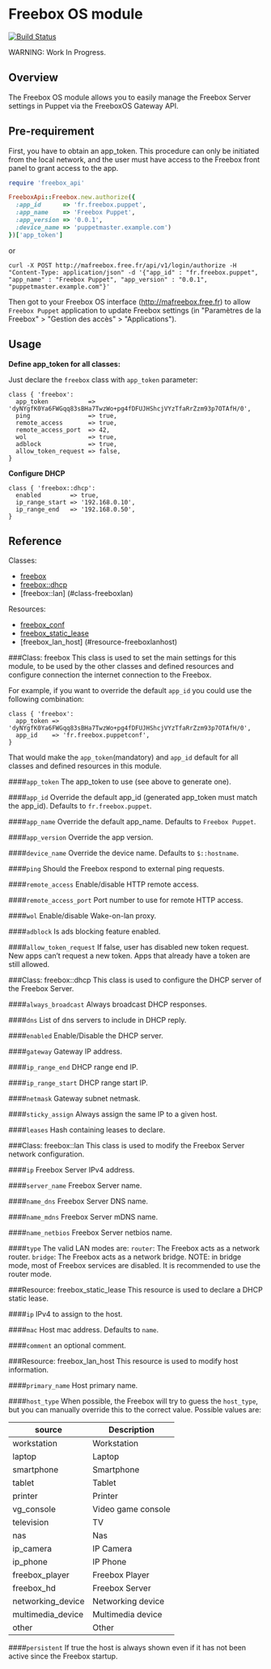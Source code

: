 Freebox OS module
=================

[![Build Status](https://travis-ci.org/mcanevet/puppet-freebox.png?branch=master)](https://travis-ci.org/mcanevet/puppet-freebox)

WARNING: Work In Progress.

Overview
--------

The Freebox OS module allows you to easily manage the Freebox Server settings in Puppet via the FreeboxOS Gateway API.

Pre-requirement
---------------

First, you have to obtain an app_token. This procedure can only be initiated from the local network, and the user must have access to the Freebox front panel to grant access to the app.

```ruby
require 'freebox_api'

FreeboxApi::Freebox.new.authorize({
  :app_id      => 'fr.freebox.puppet',
  :app_name    => 'Freebox Puppet',
  :app_version => '0.0.1',
  :device_name => 'puppetmaster.example.com')
})['app_token']
```
or
```
curl -X POST http://mafreebox.free.fr/api/v1/login/authorize -H "Content-Type: application/json" -d '{"app_id" : "fr.freebox.puppet", "app_name" : "Freebox Puppet", "app_version" : "0.0.1", "puppetmaster.example.com"}'
```

Then got to your Freebox OS interface (http://mafreebox.free.fr) to allow `Freebox Puppet` application to update Freebox settings (in "Paramètres de la Freebox" > "Gestion des accès" > "Applications").

Usage
-----

**Define app_token for all classes:**

Just declare the `freebox` class with `app_token` parameter:

```puppet
class { 'freebox':
  app_token           => 'dyNYgfK0Ya6FWGqq83sBHa7TwzWo+pg4fDFUJHShcjVYzTfaRrZzm93p7OTAfH/0',
  ping                => true,
  remote_access       => true,
  remote_access_port  => 42,
  wol                 => true,
  adblock             => true,
  allow_token_request => false,
}
```

**Configure DHCP**

```puppet
class { 'freebox::dhcp':
  enabled        => true,
  ip_range_start => '192.168.0.10',
  ip_range_end   => '192.168.0.50',
}
```

Reference
---------

Classes:

* [freebox](#class-freebox)
* [freebox::dhcp](#class-freeboxdhcp)
* [freebox::lan] (#class-freeboxlan)

Resources:

* [freebox\_conf](#resource-freeboxconf)
* [freebox\_static\_lease](#resource-freeboxstaticlease)
* [freebox\_lan\_host] (#resource-freeboxlanhost)

###Class: freebox
This class is used to set the main settings for this module, to be used by the other classes and defined resources and configure connection the internet connection to the Freebox.

For example, if you want to override the default `app_id` you could use the following combination:

    class { 'freebox':
      app_token => 'dyNYgfK0Ya6FWGqq83sBHa7TwzWo+pg4fDFUJHShcjVYzTfaRrZzm93p7OTAfH/0',
      app_id    => 'fr.freebox.puppetconf',
    }

That would make the `app_token`(mandatory) and `app_id` default for all classes and defined resources in this module.

####`app_token`
The app_token to use (see above to generate one).

####`app_id`
Override the default app_id (generated app_token must match the app_id). Defaults to `fr.freebox.puppet`.

####`app_name`
Override the default app_name. Defaults to `Freebox Puppet`.

####`app_version`
Override the app version.

####`device_name`
Override the device name. Defaults to `$::hostname`.

####`ping`
Should the Freebox respond to external ping requests.

####`remote_access`
Enable/disable HTTP remote access.

####`remote_access_port`
Port number to use for remote HTTP access.

####`wol`
Enable/disable Wake-on-lan proxy.

####`adblock`
Is ads blocking feature enabled.

####`allow_token_request`
If false, user has disabled new token request. New apps can’t request a new token. Apps that already have a token are still allowed.

###Class: freebox::dhcp
This class is used to configure the DHCP server of the Freebox Server.

####`always_broadcast`
Always broadcast DHCP responses.

####`dns`
List of dns servers to include in DHCP reply.

####`enabled`
Enable/Disable the DHCP server.

####`gateway`
Gateway IP address.

####`ip_range_end`
DHCP range end IP.

####`ip_range_start`
DHCP range start IP.

####`netmask`
Gateway subnet netmask.

####`sticky_assign`
Always assign the same IP to a given host.

####`leases`
Hash containing leases to declare.

###Class: freebox::lan
This class is used to modify the Freebox Server network configuration.

####`ip`
Freebox Server IPv4 address.

####`server_name`
Freebox Server name.

####`name_dns`
Freebox Server DNS name.

####`name_mdns`
Freebox Server mDNS name.

####`name_netbios`
Freebox Server netbios name.

####`type`
The valid LAN modes are:
`router`: The Freebox acts as a network router.
`bridge`: The Freebox acts as a network bridge.
NOTE: in bridge mode, most of Freebox services are disabled. It is recommended to use the router mode.

###Resource: freebox\_static\_lease
This resource is used to declare a DHCP static lease.

####`ip`
IPv4 to assign to the host.

####`mac`
Host mac address. Defaults to `name`.

####`comment`
an optional comment.

###Resource: freebox\_lan\_host
This resource is used to modify host information.

####`primary_name`
Host primary name.

####`host_type`
When possible, the Freebox will try to guess the `host_type`, but you can manually override this to the correct value.
Possible values are:

source            | Description
------------------|-------------------
workstation       | Workstation
laptop            | Laptop
smartphone        | Smartphone
tablet            | Tablet
printer           | Printer
vg_console        | Video game console
television        | TV
nas               | Nas
ip_camera         | IP Camera
ip_phone          | IP Phone
freebox_player    | Freebox Player
freebox_hd        | Freebox Server
networking_device | Networking device
multimedia_device | Multimedia device
other             | Other

####`persistent`
If true the host is always shown even if it has not been active since the Freebox startup.
